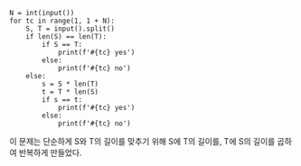 ```
N = int(input())
for tc in range(1, 1 + N):
    S, T = input().split()
    if len(S) == len(T):
        if S == T:
            print(f'#{tc} yes')
        else:
            print(f'#{tc} no')
    else:
        s = S * len(T)
        t = T * len(S)
        if s == t:
            print(f'#{tc} yes')
        else:
            print(f'#{tc} no')
```

이 문제는 단순하게 S와 T의 길이를 맞추기 위해 S에 T의 길이를, T에 S의 길이를 곱하여 반복하게 만들었다.

